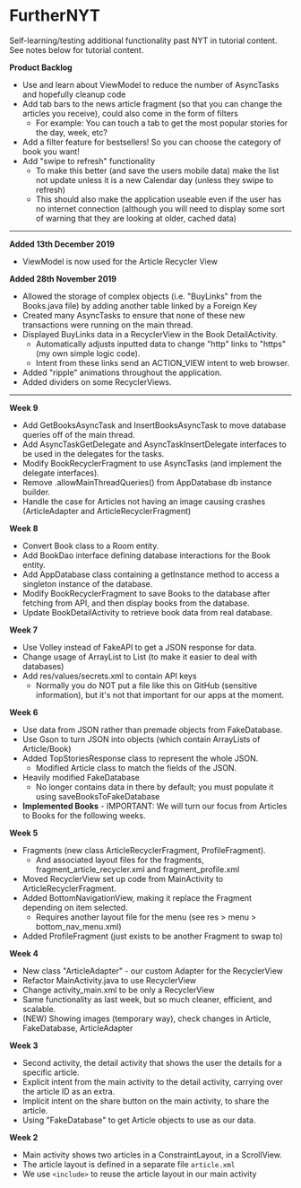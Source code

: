 # FurtherNYT
Self-learning/testing additional functionality past NYT in tutorial content. See notes below for tutorial content.

**Product Backlog**
- Use and learn about ViewModel to reduce the number of AsyncTasks and hopefully cleanup code
- Add tab bars to the news article fragment (so that you can change the articles you receive), could also come in the form of filters
  - For example: You can touch a tab to get the most popular stories for the day, week, etc?
- Add a filter feature for bestsellers! So you can choose the category of book you want!
- Add "swipe to refresh" functionality
  - To make this better (and save the users mobile data) make the list not update unless it is a new Calendar day (unless they swipe to refresh)
  - This should also make the application useable even if the user has no internet connection (although you will need to display some sort of warning that they are looking at older, cached data)

----------------------------------------------------------------------------------------------------------------------------------
**Added 13th December 2019**
- ViewModel is now used for the Article Recycler View




**Added 28th November 2019**
- Allowed the storage of complex objects (i.e. "BuyLinks" from the Books.java file) by adding another table linked by a Foreign Key
- Created many AsyncTasks to ensure that none of these new transactions were running on the main thread.
- Displayed BuyLinks data in a RecyclerView in the Book DetailActivity.
  - Automatically adjusts inputted data to change "http" links to "https" (my own simple logic code).
  - Intent from these links send an ACTION_VIEW intent to web browser.
- Added "ripple" animations throughout the application.
- Added dividers on some RecyclerViews.

----------------------------------------------------------------------------------------------------------------------------------

**Week 9**
- Add GetBooksAsyncTask and InsertBooksAsyncTask to move database queries off of the main thread.
- Add AsyncTaskGetDelegate and AsyncTaskInsertDelegate interfaces to be used in the delegates for the tasks.
- Modify BookRecyclerFragment to use AsyncTasks (and implement the delegate interfaces).
- Remove .allowMainThreadQueries() from AppDatabase db instance builder.
- Handle the case for Articles not having an image causing crashes (ArticleAdapter and ArticleRecyclerFragment)

**Week 8**
- Convert Book class to a Room entity.
- Add BookDao interface defining database interactions for the Book entity.
- Add AppDatabase class containing a getInstance method to access a singleton instance of the database.
- Modify BookRecyclerFragment to save Books to the database after fetching from API, and then display books from the database.
- Update BookDetailActivity to retrieve book data from real database.

**Week 7**
- Use Volley instead of FakeAPI to get a JSON response for data.
- Change usage of ArrayList to List (to make it easier to deal with databases)
- Add res/values/secrets.xml to contain API keys
  - Normally you do NOT put a file like this on GitHub (sensitive information), but it's not that important for our apps at the moment.

**Week 6**
- Use data from JSON rather than premade objects from FakeDatabase.
- Use Gson to turn JSON into objects (which contain ArrayLists of Article/Book)
- Added TopStoriesResponse class to represent the whole JSON.
  - Modified Article class to match the fields of the JSON.
- Heavily modified FakeDatabase
  - No longer contains data in there by default; you must populate it using saveBooksToFakeDatabase
- **Implemented Books** - IMPORTANT: We will turn our focus from Articles to Books for the following weeks.

**Week 5**
- Fragments (new class ArticleRecyclerFragment, ProfileFragment).
  - And associated layout files for the fragments, fragment_article_recycler.xml and fragment_profile.xml
- Moved RecyclerView set up code from MainActivity to ArticleRecyclerFragment.
- Added BottomNavigationView, making it replace the Fragment depending on item selected.
  - Requires another layout file for the menu (see res > menu > bottom_nav_menu.xml)
- Added ProfileFragment (just exists to be another Fragment to swap to)

**Week 4**
- New class "ArticleAdapter" - our custom Adapter for the RecyclerView
- Refactor MainActivity.java to use RecyclerView
- Change activity_main.xml to be only a RecyclerView
- Same functionality as last week, but so much cleaner, efficient, and scalable.
- (NEW) Showing images (temporary way), check changes in Article, FakeDatabase, ArticleAdapter

**Week 3**
- Second activity, the detail activity that shows the user the details for a specific article.
- Explicit intent from the main activity to the detail activity, carrying over the article ID as an extra.
- Implicit intent on the share button on the main activity, to share the article.
- Using "FakeDatabase" to get Article objects to use as our data.

**Week 2**
- Main activity shows two articles in a ConstraintLayout, in a ScrollView.
- The article layout is defined in a separate file ```article.xml```
- We use ```<include>``` to reuse the article layout in our main activity
